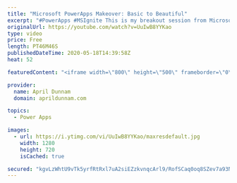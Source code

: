 ```yaml
---
title: "Microsoft PowerApps Makeover: Basic to Beautiful"
excerpt: "#PowerApps #MSIgnite This is my breakout session from Microsoft Ignite 2019 on \"Microsoft PowerApps Makeover: Basic to Beautiful\".  In this 45 minute session I cover how to use the PowerApps Pyramid as a design guide for building beautiful PowerApps.  For more on the PowerApps Pyramid check out my blog"
originalUrl: https://youtube.com/watch?v=UuIwB8YYKao
type: video
price: Free
length: PT46M46S
publishedDateTime: 2020-05-18T14:39:58Z
heat: 52

featuredContent: "<iframe width=\"800\" height=\"500\" frameborder=\"0\" src=\"https://www.youtube.com/embed/UuIwB8YYKao\" allow=\"accelerometer; autoplay; encrypted-media; gyroscope; picture-in-picture\" allowfullscreen></iframe>"

provider:
  name: April Dunnam
  domain: aprildunnam.com

topics:
  - Power Apps

images:
  - url: https://i.ytimg.com/vi/UuIwB8YYKao/maxresdefault.jpg
    width: 1280
    height: 720
    isCached: true

secured: "kgvLzWhtU9vTk5yrfRtRxl7uA2siEZzkvnqcArl9/RofSCaq0oq8SZev7a93NtFxkCy1f0//ClJJnyoXELT3+9kB+AB7Zo0F7+1p9FAQb2y7YjeSZXXsxa8Iv7HWY54iVJeoLQfOFy+7IcU/wRzw6cqCaH5fGXal0aUABcnhovBKvPwLxrERAnXflLkrKIkeuf1Vs99+krRddEd0R4U3w03srCTXybKLuIjQ8ZdjCLXLHE5qBqD3rv4TWBWcQIHQ261UNjt6MVgr5qdVDg6mX30hO3g7ne2UljFO6vNn8PM+0JEgpjy/a8by/ZSiiHv+oJCxBGgPR1wwt5xIpNK3uH5O2tNJliWTU3KDjGqnSdjRYg71E7WhxwOjKkQGhac05qMTCxhd90xjBzlVEaQOqi8061AYpRKLcNIgzlMftlw=;5HeRjW2sB0kB+u9DohY3fQ=="
---
```


